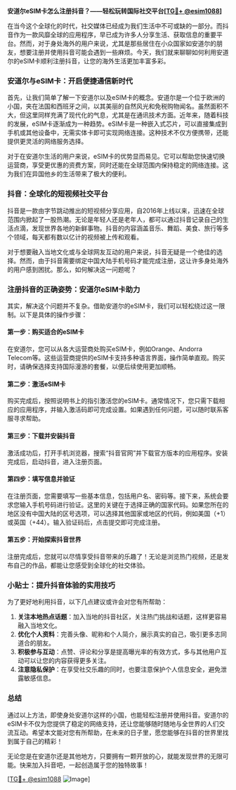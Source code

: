 **安道尔eSIM卡怎么注册抖音？——轻松玩转国际社交平台[[TG💪+ @esim1088](https://t.me/s/esim1088)]**

在当今这个全球化的时代，社交媒体已经成为我们生活中不可或缺的一部分。而抖音作为一款风靡全球的应用程序，早已成为许多人分享生活、获取信息的重要平台。然而，对于身处海外的用户来说，尤其是那些居住在小众国家如安道尔的朋友，想要注册并使用抖音可能会遇到一些麻烦。今天，我们就来聊聊如何利用安道尔的eSIM卡顺利注册抖音，让您的海外生活更加丰富多彩。

### 安道尔与eSIM卡：开启便捷通信新时代

首先，让我们简单了解一下安道尔以及eSIM卡的概念。安道尔是一个位于欧洲的小国，夹在法国和西班牙之间，以其美丽的自然风光和免税购物闻名。虽然面积不大，但这里同样充满了现代化的气息，尤其是在通讯技术方面。近年来，随着科技的发展，eSIM卡逐渐成为一种趋势。eSIM卡是一种嵌入式芯片，可以直接集成到手机或其他设备中，无需实体卡即可实现网络连接。这种技术不仅方便携带，还能提供更灵活的网络服务选择。

对于在安道尔生活的用户来说，eSIM卡的优势显而易见。它可以帮助您快速切换运营商，享受更优惠的资费方案，同时还能在全球范围内保持稳定的网络连接。这为我们在异国他乡的生活带来了极大的便利。

### 抖音：全球化的短视频社交平台

抖音是一款由字节跳动推出的短视频分享应用，自2016年上线以来，迅速在全球范围内掀起了一股热潮。无论是年轻人还是老年人，都可以通过抖音记录自己的生活点滴，发现世界各地的新鲜事物。抖音的内容涵盖音乐、舞蹈、美食、旅行等多个领域，每天都有数以亿计的视频被上传和观看。

对于想要融入当地文化或与全球网友互动的用户来说，抖音无疑是一个绝佳的选择。然而，由于抖音需要绑定中国大陆手机号码才能完成注册，这让许多身处海外的用户感到困扰。那么，如何解决这一问题呢？

### 注册抖音的正确姿势：安道尔eSIM卡助力

其实，解决这个问题并不复杂。借助安道尔的eSIM卡，我们可以轻松绕过这一限制。以下是具体的操作步骤：

#### 第一步：购买适合的eSIM卡
在安道尔，您可以从各大运营商处购买eSIM卡，例如Orange、Andorra Telecom等。这些运营商提供的eSIM卡支持多种语言界面，操作简单直观。购买时，请确保选择支持国际漫游的套餐，以便后续使用更加顺畅。

#### 第二步：激活eSIM卡
购买完成后，按照说明书上的指引激活您的eSIM卡。通常情况下，您只需下载相应的应用程序，并输入激活码即可完成设置。如果遇到任何问题，可以随时联系客服寻求帮助。

#### 第三步：下载并安装抖音
激活成功后，打开手机浏览器，搜索“抖音官网”并下载官方版本的应用程序。安装完成后，启动抖音，进入注册页面。

#### 第四步：填写信息并验证
在注册页面，您需要填写一些基本信息，包括用户名、密码等。接下来，系统会要求您输入手机号码进行验证。这里的关键在于选择正确的国家代码。如果您所在的地区没有中国大陆的区号选项，可以选择其他国家或地区的代码，例如美国（+1）或英国（+44）。输入验证码后，点击提交即可完成注册。

#### 第五步：开始探索抖音世界
注册完成后，您就可以尽情享受抖音带来的乐趣了！无论是浏览热门视频，还是发布自己的作品，都能让您感受到全球化的社交体验。

### 小贴士：提升抖音体验的实用技巧

为了更好地利用抖音，以下几点建议或许会对您有所帮助：

1. **关注本地热点话题**：加入当地的抖音社区，关注热门挑战和话题，这样更容易融入当地文化。
2. **优化个人资料**：完善头像、昵称和个人简介，展示真实的自己，吸引更多志同道合的朋友。
3. **积极参与互动**：点赞、评论和分享是提高曝光率的有效方式，多与其他用户互动可以让您的内容获得更多关注。
4. **注意隐私保护**：在享受社交乐趣的同时，也要注意保护个人信息安全，避免泄露敏感信息。

### 总结

通过以上方法，即使身处安道尔这样的小国，也能轻松注册并使用抖音。安道尔的eSIM卡不仅为您提供了稳定的网络支持，还让您能够随时随地与全世界的人们交流互动。希望本文能对您有所帮助，在未来的日子里，愿您能够在抖音的世界里找到属于自己的精彩！

无论您是在安道尔还是其他地方，只要拥有一颗开放的心，就能发现世界的无限可能。快来加入抖音吧，一起创造属于您的独特故事！

[[TG💪+ @esim1088](https://t.me/s/esim1088) ![Image](https://i.postimg.cc/4NQfJmqS/Snipaste-2025-05-13-00-14-12.png)]